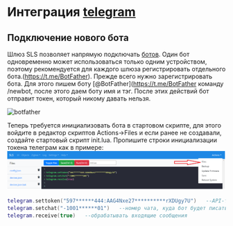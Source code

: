 # Интеграция [telegram](telegram.org)

## Подключение нового бота
Шлюз SLS  позволяет напрямую подключать [ботов](https://core.telegram.org/bots/).  Один бот одновременно может использоваться только одним устройством, поэтому рекомендуется для каждого шлюза регистрировать отдельного бота.(https://t.me/BotFather). Прежде всего нужно зарегистрировать бота. Для этого пишем боту [@BotFather](https://t.me/BotFather команду /newbot, после этого даем боту имя и тэг. После этих действий бот отправит  токен, который никому давать нельзя. 

![botfather](https://habrastorage.org/r/w1560/getpro/habr/upload_files/24f/392/57a/24f39257a7893fab12efc0bd92c7bed4.png)

Теперь требуется инициализовать бота в стартовом скрипте, для этого войдите в редактор скриптов Actions->Files и   если ранее не создавали, создайте стартовый скрипт init.lua. Пропишите строки инициализации токена телеграм как в примере: 
![initlua](/img/initlua.png)
```lua
telegram.settoken("597******444:AAG4Nxe27**********rXDUgy7U")   --API-токен вашего бота
telegram.setchat("-1001******01")   --номер чата, куда бот будет писать сообщения
telegram.receive(true)   --обрабатывать входящие сообщения
```
